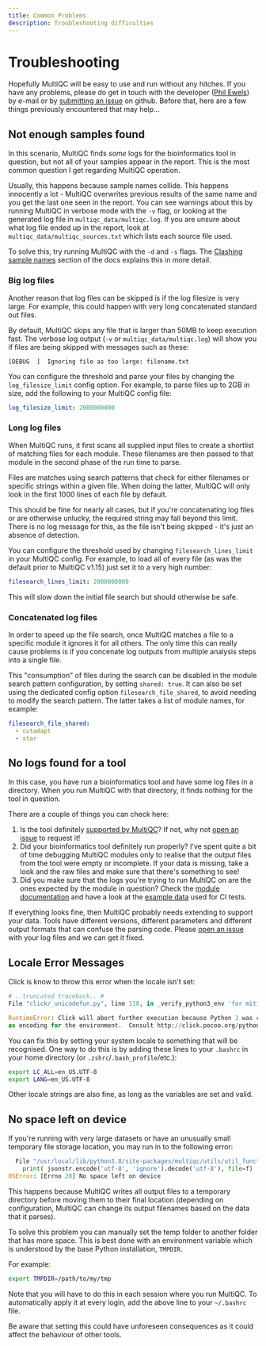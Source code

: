 ```yaml
---
title: Common Problems
description: Troubleshooting difficulties
---
```


# Troubleshooting

Hopefully MultiQC will be easy to use and run without any hitches. If you have
any problems, please do get in touch with the developer
([Phil Ewels](http://phil.ewels.co.uk)) by e-mail or by
[submitting an issue](https://github.com/MultiQC/MultiQC/issues/new) on github.
Before that, here are a few things previously encountered that may help...

## Not enough samples found

In this scenario, MultiQC finds _some_ logs for the bioinformatics tool
in question, but not all of your samples appear in the report. This is
the most common question I get regarding MultiQC operation.

Usually, this happens because sample names collide. This happens innocently
a lot - MultiQC overwrites previous results of the same name and you get
the last one seen in the report. You can see warnings about this by running
MultiQC in verbose mode with the `-v` flag, or looking at the generated log
file in `multiqc_data/multiqc.log`. If you are unsure about what log file
ended up in the report, look at `multiqc_data/multiqc_sources.txt` which
lists each source file used.

To solve this, try running MultiQC with the `-d` and `-s` flags.
The [Clashing sample names](../getting_started/config.md#clashing-sample-names)
section of the docs explains this in more detail.

### Big log files

Another reason that log files can be skipped is if the log filesize is very
large. For example, this could happen with very long concatenated standard out
files.

By default, MultiQC skips any file that is larger than 50MB to keep
execution fast. The verbose log output (`-v` or `multiqc_data/multiqc.log`) will
show you if files are being skipped with messages such as these:

```
[DEBUG  ]  Ignoring file as too large: filename.txt
```

You can configure the threshold and parse your files by changing the
`log_filesize_limit` config option. For example, to parse files up to 2GB in
size, add the following to your MultiQC config file:

```yaml
log_filesize_limit: 2000000000
```

### Long log files

When MultiQC runs, it first scans all supplied input files to create a shortlist
of matching files for each module. These filenames are then passed to that module
in the second phase of the run time to parse.

Files are matches using search patterns that check for either filenames or specific
strings within a given file. When doing the latter, MultiQC will only look in the first
1000 lines of each file by default.

This should be fine for nearly all cases, but if you're concatenating log files
or are otherwise unlucky, the required string may fall beyond this limit.
There is no log message for this, as the file isn't being skipped - it's just an
absence of detection.

You can configure the threshold used by changing `filesearch_lines_limit` in your MultiQC config.
For example, to load all of every file (as was the default prior to MultiQC v1.15)
just set it to a very high number:

```yaml
filesearch_lines_limit: 2000000000
```

This will slow down the initial file search but should otherwise be safe.

### Concatenated log files

In order to speed up the file search, once MultiQC matches a file to a specific
module it ignores it for all others. The only time this can really cause problems
is if you concenate log outputs from multiple analysis steps into a single file.

This "consumption" of files during the search can be disabled in the module search
pattern configuration, by setting `shared: true`.
It can also be set using the dedicated config option `filesearch_file_shared`, to avoid
needing to modify the search pattern.
The latter takes a list of module names, for example:

```yaml
filesearch_file_shared:
  - cutadapt
  - star
```

## No logs found for a tool

In this case, you have run a bioinformatics tool and have some log files in
a directory. When you run MultiQC with that directory, it finds nothing
for the tool in question.

There are a couple of things you can check here:

1. Is the tool definitely
   [supported by MultiQC](https://github.com/MultiQC/MultiQC)? If not, why
   not [open an issue](https://github.com/MultiQC/MultiQC/issues/new) to
   request it!
2. Did your bioinformatics tool definitely run properly? I've spent quite
   a bit of time debugging MultiQC modules only to realise that the output
   files from the tool were empty or incomplete. If your data is missing,
   take a look and the raw files and make sure that there's something to see!
3. Did you make sure that the logs you're trying to run MultiQC on are the ones
   expected by the module in question? Check the [module documentation](https://multiqc.info/modules/)
   and have a look at the [example data](https://github.com/MultiQC/test-data/tree/main/data/modules) used for CI tests.

If everything looks fine, then MultiQC probably needs extending to support
your data. Tools have different versions, different parameters and different
output formats that can confuse the parsing code.
Please [open an issue](https://github.com/MultiQC/MultiQC/issues/new) with
your log files and we can get it fixed.

## Locale Error Messages

Click is know to throw this error when the locale isn't set:

```python
# ..truncated traceback.. #
File "click/_unicodefun.py", line 118, in _verify_python3_env 'for mitigation steps.' + extra)

RuntimeError: Click will abort further execution because Python 3 was configured to use ASCII
as encoding for the environment.  Consult http://click.pocoo.org/python3/for mitigation steps.
```

You can fix this by setting your system locale to something that will be recognised.
One way to do this is by adding these lines to your `.bashrc` in your home directory
(or `.zshrc`/`.bash_profile`/etc.):

```bash
export LC_ALL=en_US.UTF-8
export LANG=en_US.UTF-8
```

Other locale strings are also fine, as long as the variables are set and valid.

## No space left on device

If you're running with very large datasets or have an unusually small temporary file
storage location, you may run in to the following error:

```python
  File "/usr/local/lib/python3.8/site-packages/multiqc/utils/util_functions.py", line 71, in write_data_file
    print( jsonstr.encode('utf-8', 'ignore').decode('utf-8'), file=f)
OSError: [Errno 28] No space left on device
```

This happens because MultiQC writes all output files to a temporary directory before
moving them to their final location (depending on configuration, MultiQC can change its output filenames
based on the data that it parses).

To solve this problem you can manually set the temp folder to another folder that has more space.
This is best done with an environment variable which is understood by the base Python installation, `TMPDIR`.

For example:

```bash
export TMPDIR=/path/to/my/tmp
```

Note that you will have to do this in each session where you run MultiQC. To automatically apply
it at every login, add the above line to your `~/.bashrc` file.

Be aware that setting this could have unforeseen consequences as it could affect the behaviour of other tools.

